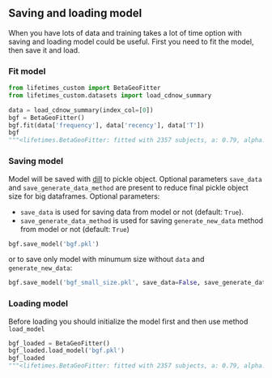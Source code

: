 ## Saving and loading model

When you have lots of data and training takes a lot of time option with saving and loading model could be useful. First you need to fit the model, then save it and load.

### Fit model

```python
from lifetimes_custom import BetaGeoFitter
from lifetimes_custom.datasets import load_cdnow_summary

data = load_cdnow_summary(index_col=[0])
bgf = BetaGeoFitter()
bgf.fit(data['frequency'], data['recency'], data['T'])
bgf
"""<lifetimes.BetaGeoFitter: fitted with 2357 subjects, a: 0.79, alpha: 4.41, b: 2.43, r: 0.24>"""
```

### Saving model

Model will be saved with [dill](https://github.com/uqfoundation/dill) to pickle object. Optional parameters `save_data` and `save_generate_data_method` are present to reduce final pickle object size for big dataframes.
Optional parameters:
- `save_data` is used for saving data from model or not (default: `True`).
- `save_generate_data_method` is used for saving `generate_new_data` method from model or not (default: `True`)

```python
bgf.save_model('bgf.pkl')
```

or to save only model with minumum size without `data` and `generate_new_data`:
```python
bgf.save_model('bgf_small_size.pkl', save_data=False, save_generate_data_method=False)
```

### Loading model

Before loading you should initialize the model first and then use method `load_model`

```python
bgf_loaded = BetaGeoFitter()
bgf_loaded.load_model('bgf.pkl')
bgf_loaded
"""<lifetimes.BetaGeoFitter: fitted with 2357 subjects, a: 0.79, alpha: 4.41, b: 2.43, r: 0.24>"""
```
